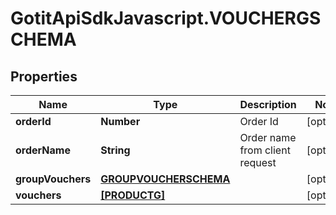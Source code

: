 # GotitApiSdkJavascript.VOUCHERGSCHEMA

## Properties

Name | Type | Description | Notes
------------ | ------------- | ------------- | -------------
**orderId** | **Number** | Order Id | [optional] 
**orderName** | **String** | Order name from client request | [optional] 
**groupVouchers** | [**GROUPVOUCHERSCHEMA**](GROUPVOUCHERSCHEMA.md) |  | [optional] 
**vouchers** | [**[PRODUCTG]**](PRODUCTG.md) |  | [optional] 



